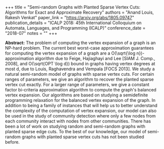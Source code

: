 +++
title = "Semi-random Graphs with Planted Sparse Vertex Cuts: Algorithms for Exact and Approximate Recovery"
authors = "Anand Louis, Rakesh Venkat"
paper_link = "https://arxiv.org/abs/1805.09747"
publication_details = "ICALP 2018: 45th International Colloquium on Automata, Languages, and Programming (ICALP)"
conference_date = "2018-07"
notes = ""
+++

<b>Abstract:</b>
The problem of computing the vertex expansion of a graph is an NP-hard problem. The current best worst-case approximation guarantees for computing the vertex expansion of a graph are a O(\sqrt{\log n})-approximation algorithm due to Feige, Hajiaghayi and Lee [SIAM J. Comp., 2008], and O(\sqrt{OPT \log d}) bound in graphs having vertex degrees at most d, due to Louis, Raghavendra and Vempala [FOCS 2013]. 
We study a natural semi-random model of graphs with sparse vertex cuts. For certain ranges of parameters, we give an algorithm to recover the planted sparse vertex cut exactly. For a larger range of parameters, we give a constant factor bi-criteria approximation algorithm to compute the graph's balanced vertex expansion. Our algorithms are based on studying a semidefinite programming relaxation for the balanced vertex expansion of the graph. 
In addition to being a family of instances that will help us to better understand the complexity of the computation of vertex expansion, our model can also be used in the study of community detection where only a few nodes from each community interact with nodes from other communities. There has been a lot of work on studying random and semi-random graphs with planted sparse edge cuts. To the best of our knowledge, our model of semi-random graphs with planted sparse vertex cuts has not been studied before.